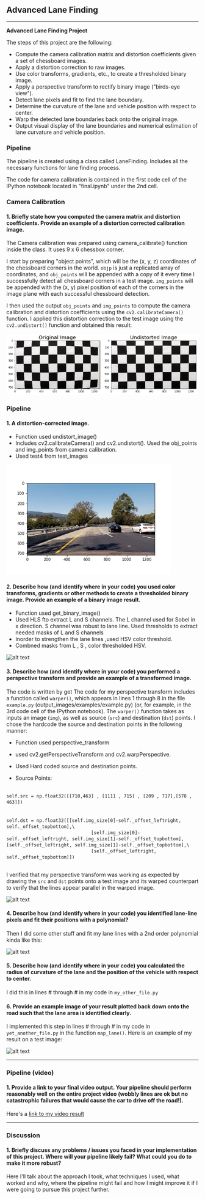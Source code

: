 ## Advanced Lane Finding

---

**Advanced Lane Finding Project**

The steps of this project are the following:

* Compute the camera calibration matrix and distortion coefficients given a set of chessboard images.
* Apply a distortion correction to raw images.
* Use color transforms, gradients, etc., to create a thresholded binary image.
* Apply a perspective transform to rectify binary image ("birds-eye view").
* Detect lane pixels and fit to find the lane boundary.
* Determine the curvature of the lane and vehicle position with respect to center.
* Warp the detected lane boundaries back onto the original image.
* Output visual display of the lane boundaries and numerical estimation of lane curvature and vehicle position.

[//]: # (Image References)

[image1]: ./output_images/originalAndUndistored_calibration.png "Undistorted"
[image2]: ./output_images/image_undistorted.png "Undistorted"
[image3]: ./examples/binary_combo_example.jpg "Binary Example"
[image4]: ./examples/warped_straight_lines.jpg "Warp Example"
[image5]: ./examples/color_fit_lines.jpg "Fit Visual"
[image6]: ./examples/example_output.jpg "Output"
[video1]: ./project_video.mp4 "Video"


### Pipeline 

The pipeline is created using a class called LaneFinding. Includes all the necessary functions for lane finding process.

The code for camera calibration is contained in the first code cell of the IPython notebook located in "final.ipynb" under the 2nd cell.

### Camera Calibration

#### 1. Briefly state how you computed the camera matrix and distortion coefficients. Provide an example of a distortion corrected calibration image.

The Camera calibration was prepared using camera_calibrate() function inside the class. It uses 9 x 6 chessbox corner.

I start by preparing "object points", which will be the (x, y, z) coordinates of the chessboard corners in the world. `objp` is just a replicated array of coordinates, and `obj_points` will be appended with a copy of it every time I successfully detect all chessboard corners in a test image.  `img_points` will be appended with the (x, y) pixel position of each of the corners in the image plane with each successful chessboard detection.  

I then used the output `obj_points` and `img_points` to compute the camera calibration and distortion coefficients using the `cv2.calibrateCamera()` function.  I applied this distortion correction to the test image using the `cv2.undistort()` function and obtained this result: 

![alt text][image1]

### Pipeline

#### 1. A distortion-corrected image.

* Function used undistort_image()
* Includes cv2.calibrateCamera() and cv2.undistort(). Used the obj_points and img_points from camera calibration.
* Used test4 from test_images

![alt text][image2]

#### 2. Describe how (and identify where in your code) you used color transforms, gradients or other methods to create a thresholded binary image.  Provide an example of a binary image result.


* Function used get_binary_image()
* Used HLS fto extract L and S channels. The L channel used for Sobel in x direction. S channel was robust to lane line. Used thresholds to extract needed masks of L and S channels
* Inorder to strengthen the lane lines  ,used HSV color threshold.
* Combned masks from L , S , color thresholded HSV. 

![alt text][image3]

#### 3. Describe how (and identify where in your code) you performed a perspective transform and provide an example of a transformed image.

The code is written by get
The code for my perspective transform includes a function called `warper()`, which appears in lines 1 through 8 in the file `example.py` (output_images/examples/example.py) (or, for example, in the 3rd code cell of the IPython notebook).  The `warper()` function takes as inputs an image (`img`), as well as source (`src`) and destination (`dst`) points.  I chose the hardcode the source and destination points in the following manner:

* Function used perspective_transform
* used cv2.getPerspectiveTransform and cv2.warpPerspective.
* Used Hard coded source and destination points. 

* Source Points:
```

self.src = np.float32([[710,463] , [1111 , 715] , [209 , 717],[578 , 463]])


self.dst = np.float32([[self.img_size[0]-self._offset_leftright, self._offset_topbottom],\
                               [self.img_size[0]-self._offset_leftright, self.img_size[1]-self._offset_topbottom],[self._offset_leftright, self.img_size[1]-self._offset_topbottom],\
                               [self._offset_leftright, self._offset_topbottom]])


```


I verified that my perspective transform was working as expected by drawing the `src` and `dst` points onto a test image and its warped counterpart to verify that the lines appear parallel in the warped image.

![alt text][image4]

#### 4. Describe how (and identify where in your code) you identified lane-line pixels and fit their positions with a polynomial?

Then I did some other stuff and fit my lane lines with a 2nd order polynomial kinda like this:

![alt text][image5]

#### 5. Describe how (and identify where in your code) you calculated the radius of curvature of the lane and the position of the vehicle with respect to center.

I did this in lines # through # in my code in `my_other_file.py`

#### 6. Provide an example image of your result plotted back down onto the road such that the lane area is identified clearly.

I implemented this step in lines # through # in my code in `yet_another_file.py` in the function `map_lane()`.  Here is an example of my result on a test image:

![alt text][image6]

---

### Pipeline (video)

#### 1. Provide a link to your final video output.  Your pipeline should perform reasonably well on the entire project video (wobbly lines are ok but no catastrophic failures that would cause the car to drive off the road!).

Here's a [link to my video result](./project_video.mp4)

---

### Discussion

#### 1. Briefly discuss any problems / issues you faced in your implementation of this project.  Where will your pipeline likely fail?  What could you do to make it more robust?

Here I'll talk about the approach I took, what techniques I used, what worked and why, where the pipeline might fail and how I might improve it if I were going to pursue this project further.  